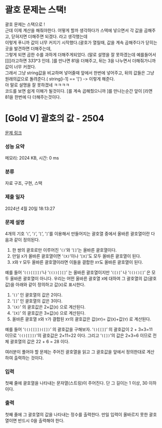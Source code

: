 # 괄호 문제는 스택!
괄호 문제는 스택으로 !</br>
근데 이제 계산을 해줘야한다. 어떻게 할까 생각하다가 스택에 넣으면서 각 값을 곱해주고, 닫혀지면 더해주면 되겠다. 라고 생각했는데</br>
이렇게 푸니까 값이 너무 커지기 시작했다.(괄호가 열릴때, 값을 계속 곱해주다가 닫히는곳을 발견하면 더해주는데,</br>
그렇게 되면 곱한 수를 과하게 더해주게되었다. (말로 설명을 잘 못하겠는데 예를들어서 [[[[라고하면 3*3*3*3 인데. ]를 만나면 81을 더해주고, 뒤는 3을 나누면서 더해줘가니까 값이 너무 커졌다. </br>
그래서 그냥 string값을 비교하며 넣어줄때 앞에서 한번에 넣어주고, 뒤의 값들은 그냥 원래의값으로 돌려준다.( string[i-1] == '[') -> 이렇게 해준다. </br>
아 말로 설명을 잘 못하겠네 ㅋㅋㅋㅋ</br>
코드를 보면 쉽게 이해가 될것이다. [를 계속 곱해줬으니까 ]를 만나는순간 앞이 [라면 81을 한번에 다 더해주는것이다. </br>


# [Gold V] 괄호의 값 - 2504 

[문제 링크](https://www.acmicpc.net/problem/2504) 

### 성능 요약

메모리: 2024 KB, 시간: 0 ms

### 분류

자료 구조, 구현, 스택

### 제출 일자

2024년 4월 20일 18:13:27

### 문제 설명

<p>4개의 기호 ‘<code>(</code>’, ‘<code>)</code>’, ‘<code>[</code>’, ‘<code>]</code>’를 이용해서 만들어지는 괄호열 중에서 올바른 괄호열이란 다음과 같이 정의된다.</p>

<ol>
	<li>한 쌍의 괄호로만 이루어진 ‘<code>()</code>’와 ‘<code>[]</code>’는 올바른 괄호열이다. </li>
	<li>만일 <code>X</code>가 올바른 괄호열이면 ‘<code>(X)</code>’이나 ‘<code>[X]</code>’도 모두 올바른 괄호열이 된다. </li>
	<li><code>X</code>와 <code>Y</code> 모두 올바른 괄호열이라면 이들을 결합한 <code>XY</code>도 올바른 괄호열이 된다.</li>
</ol>

<p>예를 들어 ‘<code>(()[[]])</code>’나 ‘<code>(())[][]</code>’ 는 올바른 괄호열이지만 ‘<code>([)]</code>’ 나 ‘<code>(()()[]</code>’ 은 모두 올바른 괄호열이 아니다. 우리는 어떤 올바른 괄호열 <code>X</code>에 대하여 그 괄호열의 값(괄호값)을 아래와 같이 정의하고 값(<code>X</code>)로 표시한다. </p>

<ol>
	<li>‘<code>()</code>’ 인 괄호열의 값은 2이다.</li>
	<li>‘<code>[]</code>’ 인 괄호열의 값은 3이다.</li>
	<li>‘<code>(X)</code>’ 의 괄호값은 2×값(<code>X</code>) 으로 계산된다.</li>
	<li>‘<code>[X]</code>’ 의 괄호값은 3×값(<code>X</code>) 으로 계산된다.</li>
	<li>올바른 괄호열 <code>X</code>와 <code>Y</code>가 결합된 <code>XY</code>의 괄호값은 값(<code>XY</code>)= 값(<code>X</code>)+값(<code>Y</code>) 로 계산된다.</li>
</ol>

<p>예를 들어 ‘<code>(()[[]])([])</code>’ 의 괄호값을 구해보자. ‘<code>()[[]]</code>’ 의 괄호값이 2 + 3×3=11 이므로 ‘<code>(()[[]])</code>’의 괄호값은 2×11=22 이다. 그리고 ‘<code>([])</code>’의 값은 2×3=6 이므로 전체 괄호열의 값은 22 + 6 = 28 이다.</p>

<p>여러분이 풀어야 할 문제는 주어진 괄호열을 읽고 그 괄호값을 앞에서 정의한대로 계산하여 출력하는 것이다. </p>

### 입력 

 <p>첫째 줄에 괄호열을 나타내는 문자열(스트링)이 주어진다. 단 그 길이는 1 이상, 30 이하이다.</p>

### 출력 

 <p>첫째 줄에 그 괄호열의 값을 나타내는 정수를 출력한다. 만일 입력이 올바르지 못한 괄호열이면 반드시 0을 출력해야 한다. </p>

